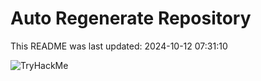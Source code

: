 # Auto Regenerate Repository

This README was last updated: 2024-10-12 07:31:10

 ![TryHackMe](https://tryhackme.com/badge/533634)